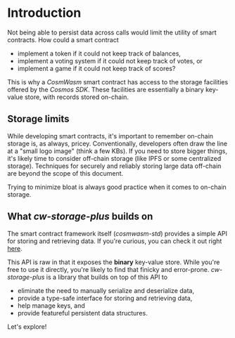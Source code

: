 # Introduction

Not being able to persist data across calls would limit the utility of smart
contracts. How could a smart contract

- implement a token if it could not keep track of balances,
- implement a voting system if it could not keep track of votes, or
- implement a game if it could not keep track of scores?

This is why a _CosmWasm_ smart contract has access to the storage facilities
offered by the _Cosmos SDK_. These facilities are essentially a binary key-value
store, with records stored on-chain.

## Storage limits

While developing smart contracts, it's important to remember on-chain storage
is, as always, pricey. Conventionally, developers often draw the line at a
"small logo image" (think a few KBs). If you need to store bigger things, it's
likely time to consider off-chain storage (like IPFS or some centralized storage).
Techniques for securely and reliably storing large data off-chain are beyond the
scope of this document.

Trying to minimize bloat is always good practice when it comes to on-chain
storage.

## What _cw-storage-plus_ builds on

The smart contract framework itself (_cosmwasm-std_) provides a simple API for
storing and retrieving data. If you're curious, you can check it out right
[here](https://docs.rs/cosmwasm-std/2.0.3/cosmwasm_std/trait.Storage.html).

This API is raw in that it exposes the **binary** key-value store. While you're
free to use it directly, you're likely to find that finicky and error-prone.
_cw-storage-plus_ is a library that builds on top of this API to

- eliminate the need to manually serialize and deserialize data,
- provide a type-safe interface for storing and retrieving data,
- help manage keys, and
- provide featureful persistent data structures.

Let's explore!
